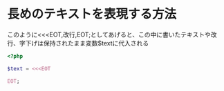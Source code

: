 # 長めのテキストを表現する方法
このように<<<EOT,改行,EOT;としてあげると、この中に書いたテキストや改行、字下げは保持されたまま変数$textに代入される
```php
<?php

$text = <<<EOT

EOT;
```
